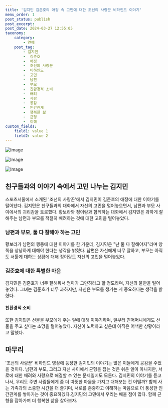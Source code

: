 ```yaml
---
title: '김지민 김준호의 애정 속 고민에 대한 조선의 사랑꾼 비하인드 이야기'
menu_order: 1
post_status: publish
post_excerpt: 
post_date: 2024-03-27 12:55:05
taxonomy:
    category:
        - 연예
    post_tag:
        - 김지민
        -  김준호
        -  애정
        -  조선의 사랑꾼
        -  비하인드
        -  고민
        -  남편
        -  부모
        -  친환경적 소비
        -  배려
        -  사랑
        -  공감
        -  인간관계
        -  행복한 삶
        -  균형
        -  이해
custom_fields:
    field1: value 1
    field2: value 2
---
```


![Image](https://mimgnews.pstatic.net/image/468/2024/03/27/0001043980_001_20240327083302431.png?type=w540)

![Image](https://ssl.pstatic.net/mimgnews/image/468/2024/03/27/0001043980_002_20240327083302493.png?type=w540)

![Image](https://mimgnews.pstatic.net/image/468/2024/03/27/0001043980_003_20240327083302544.png?type=w540)

## 친구들과의 이야기 속에서 고민 나누는 김지민
스포츠서울에서 소개된 '조선의 사랑꾼'에서 김지민이 김준호의 애정에 대한 이야기를 털어놨다. 김지민은 친구들과의 대화에서 자신의 고민을 털어놓으면서, 남편과 부모 사이에서의 괴리감을 토로했다. 황보라와 정이랑과 함께하는 대화에서 김지민은 과하게 잘해주는 남편과 부모를 적절히 배려하는 것에 대한 고민을 털어놓았다.
### 남편과 부모, 둘 다 잘해야 하는 고민
황보라가 남편의 행동에 대한 이야기를 한 가운데, 김지민은 "난 둘 다 잘해야지"라며 양쪽을 상냥하게 대해야 한다는 생각을 밝혔다. 남편은 자신에게 너무 잘하고, 부모는 아직도 서툴게 대하는 상황에 대해 정이랑도 자신의 고민을 털어놓았다. 
### 김준호에 대한 특별한 마음
김지민은 김준호가 너무 잘해줘서 엄마가 그만하라고 할 정도라며, 자신의 불만을 털어놓았다. 그녀는 김준호가 너무 과하지만, 자신은 부모를 챙기는 게 중요하다는 생각을 밝혔다. 
#### 친환경적 소비
또한 김지민은 선물을 부모에게 주는 일에 대해 이야기하며, 일부러 친어머니에게도 선물을 주고 싶다는 소망을 털어놓았다. 자신이 노력하고 싶은데 아직은 어색한 상황이라고 말했다.
## 마무리
'조선의 사랑꾼' 비하인드 영상에 등장한 김지민의 이야기는 많은 이들에게 공감을 주었을 것이다. 남편과 부모, 그리고 자신 사이에서 균형을 잡는 것은 쉬운 일이 아니지만, 서로에 대한 배려와 사랑으로 해결할 수 있는 문제일지도 모른다. 김지민의 이야기를 듣고 나서, 우리도 주변 사람들에게 좀 더 따뜻한 마음을 가지고 대해보는 건 어떨까? 함께 사는 가족과의 소중한 시간을 더 즐기며, 서로를 존중하고 이해하는 마음으로 더 풍성한 인간관계를 쌓아가는 것이 중요하겠다.김지민의 고민에서 우리는 배울 점이 많다. 함께 균형을 잡아가며 더 행복한 삶을 살아보자.
